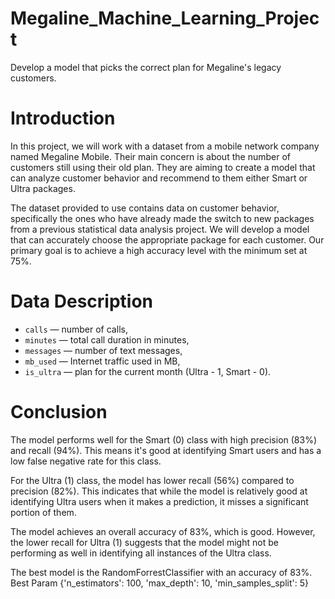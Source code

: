 # Megaline_Machine_Learning_Project
Develop a model that picks the correct plan for Megaline's legacy customers.

# Introduction
In this project, we will work with a dataset from a mobile network company named Megaline Mobile. Their main concern is about the number of customers still using their old plan. They are aiming to create a model that can analyze customer behavior and recommend to them either Smart or Ultra packages.

The dataset provided to use contains data on customer behavior, specifically the ones who have already made the switch to new packages from a previous statistical data analysis project. We will develop a model that can accurately choose the appropriate package for each customer. Our primary goal is to achieve a high accuracy level with the minimum set at 75%.

# Data Description

- `сalls` — number of calls,
- `minutes` — total call duration in minutes,
- `messages` — number of text messages,
- `mb_used` — Internet traffic used in MB,
- `is_ultra` — plan for the current month (Ultra - 1, Smart - 0).

# Conclusion
The model performs well for the Smart (0) class with high precision (83%) and recall (94%). This means it's good at identifying Smart users and has a low false negative rate for this class.

For the Ultra (1) class, the model has lower recall (56%) compared to precision (82%). This indicates that while the model is relatively good at identifying Ultra users when it makes a prediction, it misses a significant portion of them.

The model achieves an overall accuracy of 83%, which is good. However, the lower recall for Ultra (1) suggests that the model might not be performing as well in identifying all instances of the Ultra class.

The best model is the RandomForrestClassifier with an accuracy of 83%.
Best Param {'n_estimators': 100, 'max_depth': 10, 'min_samples_split': 5}
